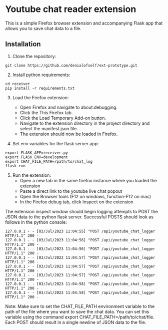 # Youtube chat reader extension

This is a simple Firefox browser extension and accompanying Flask app that allows you to save chat data to a file.

## Installation

1. Clone the repository:
```
git clone https://github.com/denialofself/ext-prototype.git
```

2. Install python requirements:
```
cd receiver
pip install -r requirements.txt
```

3. Load the Firefox extension:
   - Open Firefox and navigate to about:debugging.
   - Click the This Firefox tab.
   - Click the Load Temporary Add-on button.
   - Navigate to the extension directory in the project directory and select the manifest.json file.
   - The extension should now be loaded in Firefox.

4. Set env variables for the flask server app:
```
export FLASK_APP=receiver.py
export FLASK_ENV=development
export CHAT_FILE_PATH=/path/to/chat_log
flask run
```

5. Run the extension:
   - Open a new tab in the same firefox instance where you loaded the extension
   - Paste a direct link to the youtube live chat popout
   - Open the Browser tools (F12 on windows, function-F12 on mac)
   - In the Firefox debug tab, click Inspect on the extension

The extension inspect window should begin logging attempts to POST the JSON data to the python flask server. Successful POSTS should look as follows in the python console:
```
127.0.0.1 - - [03/Jul/2023 11:04:55] "POST /api/youtube_chat_logger HTTP/1.1" 200 -
127.0.0.1 - - [03/Jul/2023 11:04:56] "POST /api/youtube_chat_logger HTTP/1.1" 200 -
127.0.0.1 - - [03/Jul/2023 11:04:56] "POST /api/youtube_chat_logger HTTP/1.1" 200 -
127.0.0.1 - - [03/Jul/2023 11:04:57] "POST /api/youtube_chat_logger HTTP/1.1" 200 -
127.0.0.1 - - [03/Jul/2023 11:04:57] "POST /api/youtube_chat_logger HTTP/1.1" 200 -
127.0.0.1 - - [03/Jul/2023 11:04:57] "POST /api/youtube_chat_logger HTTP/1.1" 200 -
127.0.0.1 - - [03/Jul/2023 11:04:58] "POST /api/youtube_chat_logger HTTP/1.1" 200 -
127.0.0.1 - - [03/Jul/2023 11:04:58] "POST /api/youtube_chat_logger HTTP/1.1" 200 -
```

Note: Make sure to set the CHAT_FILE_PATH environment variable to the path of the file where you want to save the chat data. You can set this variable using the command export CHAT_FILE_PATH=/path/to/chat/file. Each POST should result in a single newline of JSON data to the file. 

